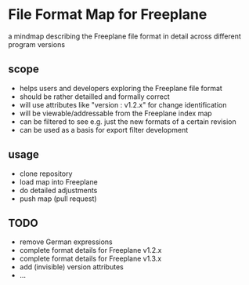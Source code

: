 File Format Map for Freeplane
=============================

a mindmap describing the Freeplane file format in detail across different program versions


scope
-----

- helps users and developers exploring the Freeplane file format
- should be rather detailled and formally correct
- will use attributes like "version : v1.2.x" for change identification
- will be viewable/addressable from the Freeplane index map
- can be filtered to see e.g. just the new formats of a certain revision
- can be used as a basis for export filter development



usage
-----

- clone repository
- load map into Freeplane
- do detailed adjustments
- push map (pull request)



TODO
----

- remove German expressions
- complete format details for Freeplane v1.2.x
- complete format details for Freeplane v1.3.x
- add (invisible) version attributes
- ...
